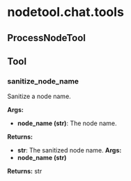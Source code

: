 # nodetool.chat.tools

## ProcessNodeTool

## Tool

### sanitize_node_name

Sanitize a node name.


**Args:**

- **node_name (str)**: The node name.


**Returns:**

- **str**: The sanitized node name.
**Args:**
- **node_name (str)**

**Returns:** str

